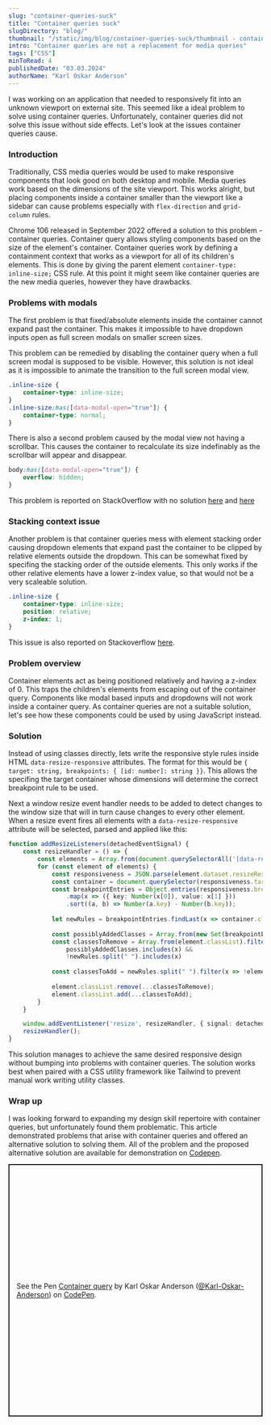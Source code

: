 ```yaml
---
slug: "container-queries-suck"
title: "Container queries suck"
slugDirectory: "blog/"
thumbnail: "/static/img/blog/container-queries-suck/thumbnail - container-queries-suck.png"
intro: "Container queries are not a replacement for media queries"
tags: ["CSS"]
minToRead: 4
publishedDate: "03.03.2024"
authorName: "Karl Oskar Anderson"
---
```

I was working on an application that needed to responsively fit into an unknown viewport on external site. This seemed like a ideal problem to solve using container queries. Unfortunately, container queries did not solve this issue without side effects. Let's look at the issues container queries cause.

### Introduction
Traditionally, CSS media queries would be used to make responsive components that look good on both desktop and mobile. Media queries work based on the dimensions of the site viewport. This works alright, but placing components inside a container smaller than the viewport like a sidebar can cause problems especially with `flex-direction` and `grid-column` rules.

Chrome 106 released in September 2022 offered a solution to this problem - container queries. Container query allows styling components based on the size of the element's container. Container queries work by defining a containment context that works as a viewport for all of its children's elements. This is done by giving the parent element `container-type: inline-size;` CSS rule. At this point it might seem like container queries are the new media queries, however they have drawbacks.

### Problems with modals

The first problem is that fixed/absolute elements inside the container cannot expand past the container. This makes it impossible to have dropdown inputs open as full screen modals on smaller screen sizes.

This problem can be remedied by disabling the container query when a full screen modal is supposed to be visible. However, this solution is not ideal as it is impossible to animate the transition to the full screen modal view. 

```css
.inline-size {
    container-type: inline-size;
}
.inline-size:has([data-modal-open="true"]) {
    container-type: normal;
}
```

There is also a second problem caused by the modal view not having a scrollbar. This causes the container to recalculate its size indefinably as the scrollbar will appear and disappear.
```css
body:has([data-modal-open="true"]) {
    overflow: hidden;
}
```

This problem is reported on StackOverflow with no solution [here](https://stackoverflow.com/questions/76005559/how-to-position-an-absolute-fixed-element-relative-to-the-viewport-instead-of-pa) and [here](()[https://stackoverflow.com/questions/74601420/css-container-inline-size-and-fixed-child])


### Stacking context issue

Another problem is that container queries mess with element stacking order causing dropdown elements that expand past the container to be clipped by relative elements outside the dropdown. This can be somewhat fixed by specifing the stacking order of the outside elements. This only works if the other relative elements have a lower z-index value, so that would not be a very scaleable solution. 
```css
.inline-size {
    container-type: inline-size;
    position: relative;
    z-index: 1;
}
```

This issue is also reported on Stackoverflow [here](https://stackoverflow.com/questions/76607899/why-does-container-type-inline-size-seem-to-mess-with-stacking-overflow-rules).

### Problem overview
Container elements act as being positioned relatively and having a z-index of 0. This traps the children's elements from escaping out of the container query. Components like modal based inputs and dropdowns will not work inside a container query. As container queries are not a suitable solution, let's see how these components could be used by using JavaScript instead.  

### Solution
Instead of using classes directly, lets write the responsive style rules inside HTML `data-resize-responsive` attributes. The format for this would be `{ target: string, breakpoints: { [id: number]: string }}`. This allows the specifing the target container whose dimensions will determine the correct breakpoint rule to be used.

Next a window resize event handler needs to be added to detect changes to the window size that will in turn cause changes to every other element. When a resize event fires all elements with a `data-resize-responsive` attribute will be selected, parsed and applied like this:

```ts
function addResizeListeners(detachedEventSignal) {
    const resizeHandler = () => {
        const elements = Array.from(document.querySelectorAll('[data-resize-responsive]'));
        for (const element of elements) {
            const responsiveness = JSON.parse(element.dataset.resizeResponsive);
            const container = document.querySelector(responsiveness.target);
            const breakpointEntries = Object.entries(responsiveness.breakpoints)
                .map(x => ({ key: Number(x[0]), value: x[1] }))
                .sort((a, b) => Number(a.key) - Number(b.key));
            
            let newRules = breakpointEntries.findLast(x => container.clientWidth >= x.key)?.value ?? "";
            
            const possiblyAddedClasses = Array.from(new Set(breakpointEntries.flatMap(x => x.value.split(" "))));
            const classesToRemove = Array.from(element.classList).filter(x => 
                possiblyAddedClasses.includes(x) && 
                !newRules.split(" ").includes(x)
                                                                                    )
            const classesToAdd = newRules.split(" ").filter(x => !element.classList.contains(x) && x !== "");
            
            element.classList.remove(...classesToRemove);
            element.classList.add(...classesToAdd);
        }
    }

    window.addEventListener('resize', resizeHandler, { signal: detachedEventSignal });
    resizeHandler();
}
```

This solution manages to achieve the same desired responsive design without bumping into problems with container queries. The solution works best when paired with a CSS utility framework like Tailwind to prevent manual work writing utility classes.


### Wrap up
I was looking forward to expanding my design skill repertoire with container queries, but unfortunately found them problematic. This article demonstrated problems that arise with container queries and offered an alternative solution to solving them. All of the problem and the proposed alternative solution are available for demonstration on [Codepen](https://codepen.io/Karl-Oskar-Anderson/pen/abxoVNV).


<p class="codepen" data-height="500" data-default-tab="result" data-slug-hash="abxoVNV" data-editable="true" data-user="Karl-Oskar-Anderson" style="height: 500px; box-sizing: border-box; display: flex; align-items: center; justify-content: center; border: 2px solid; margin: 1em 0; padding: 1em;">
  <span>See the Pen <a href="https://codepen.io/Karl-Oskar-Anderson/pen/abxoVNV">
  Container query</a> by Karl Oskar Anderson (<a href="https://codepen.io/Karl-Oskar-Anderson">@Karl-Oskar-Anderson</a>)
  on <a href="https://codepen.io">CodePen</a>.</span>
</p>
<script async src="https://cpwebassets.codepen.io/assets/embed/ei.js"></script>